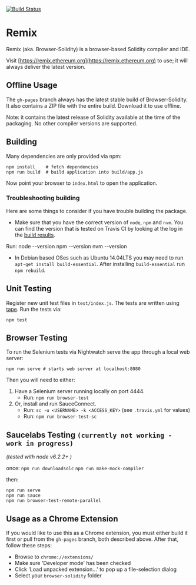 [![Build Status](https://travis-ci.org/ethereum/browser-solidity.svg?branch=master)](https://travis-ci.org/ethereum/browser-solidity)

# Remix

Remix (aka. Browser-Solidity) is a browser-based Solidity compiler and IDE.

Visit [https://remix.ethereum.org](https://remix.ethereum.org) to use;
it will always deliver the latest version.

## Offline Usage

The `gh-pages` branch always has the latest stable build of Browser-Solidity. It also contains a ZIP file with the entire build. Download it to use offline.

Note: it contains the latest release of Solidity available at the time of the packaging. No other compiler versions are supported.

## Building

Many dependencies are only provided via npm:

	npm install    # fetch dependencies
	npm run build  # build application into build/app.js

Now point your browser to `index.html` to open the application.

### Troubleshooting building

Here are some things to consider if you have trouble building the package.

- Make sure that you have the correct version of `node`, `npm` and `nvm`. You can find the version that is tested on Travis CI by looking at the log in the [build results](https://travis-ci.org/ethereum/browser-solidity).

Run:
	node --version
	npm --version
	nvm --version

- In Debian based OSes such as Ubuntu 14.04LTS you may need to run `apt-get install build-essential`. After installing `build-essential` run `npm rebuild`.

## Unit Testing

Register new unit test files in `test/index.js`. The tests are written using [tape](https://www.npmjs.com/package/tape). Run the tests via:

	npm test

## Browser Testing

To run the Selenium tests via Nightwatch serve the app through a local web server:

	npm run serve # starts web server at localhost:8080

Then you will need to either:

1. Have a Selenium server running locally on port 4444.
	- Run: `npm run browser-test`
2. Or, install and run SauceConnect.
	- Run: `sc -u <USERNAME> -k <ACCESS_KEY>` (see `.travis.yml` for values)
	- Run: `npm run browser-test-sc`

## Saucelabs Testing `(currently not working - work in progress)`
*(tested with node v6.2.2+ )*

once: `npm run downloadsolc` `npm run make-mock-compiler`

then:

	npm run serve
	npm run sauce
	npm run browser-test-remote-parallel

## Usage as a Chrome Extension

If you would like to use this as a Chrome extension, you must either build it first or pull from the `gh-pages` branch, both described above.
After that, follow these steps:

- Browse to `chrome://extensions/`
- Make sure 'Developer mode' has been checked
- Click 'Load unpacked extension...' to pop up a file-selection dialog
- Select your `browser-solidity` folder

